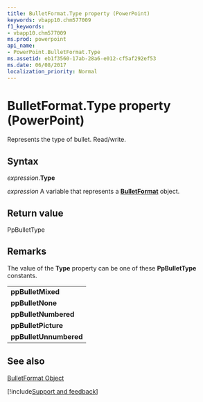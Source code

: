 ```yaml
---
title: BulletFormat.Type property (PowerPoint)
keywords: vbapp10.chm577009
f1_keywords:
- vbapp10.chm577009
ms.prod: powerpoint
api_name:
- PowerPoint.BulletFormat.Type
ms.assetid: eb1f3560-17ab-28a6-e012-cf5af292ef53
ms.date: 06/08/2017
localization_priority: Normal
---
```



# BulletFormat.Type property (PowerPoint)

Represents the type of bullet. Read/write.


## Syntax

_expression_.**Type**

_expression_ A variable that represents a **[BulletFormat](PowerPoint.BulletFormat.md)** object.


## Return value

PpBulletType


## Remarks

The value of the  **Type** property can be one of these **PpBulletType** constants.


||
|:-----|
|**ppBulletMixed**|
|**ppBulletNone**|
|**ppBulletNumbered**|
|**ppBulletPicture**|
|**ppBulletUnnumbered**|

## See also


[BulletFormat Object](PowerPoint.BulletFormat.md)

[!include[Support and feedback](~/includes/feedback-boilerplate.md)]